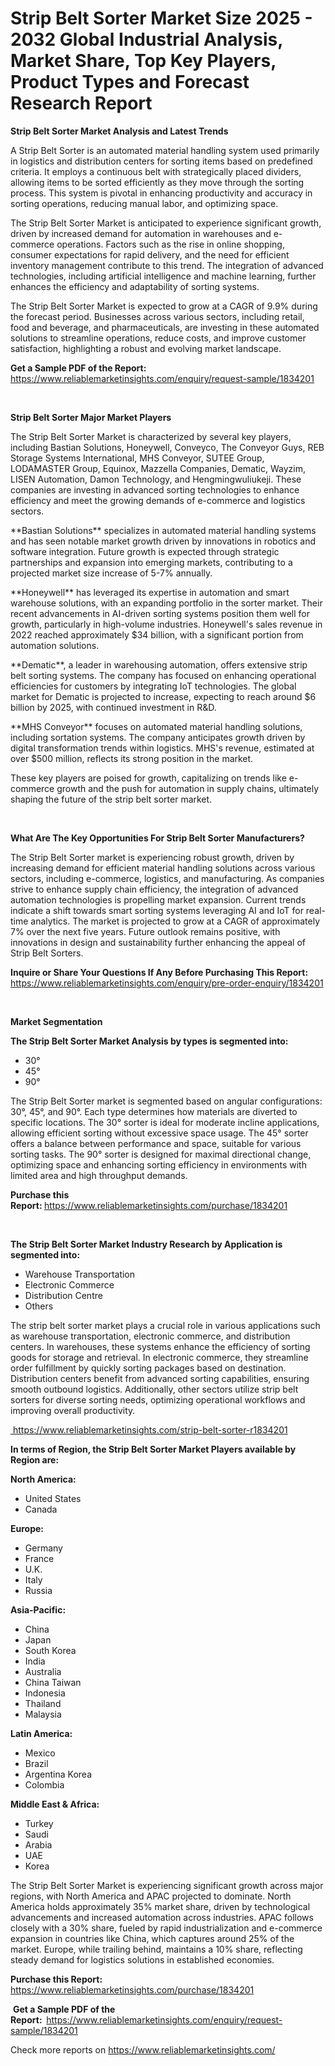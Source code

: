 <p><h1>Strip Belt Sorter Market Size 2025 - 2032 Global Industrial Analysis, Market Share, Top Key Players, Product Types and Forecast Research Report</h1></p><p><strong>Strip Belt Sorter Market Analysis and Latest Trends</strong></p>
<p><p>A Strip Belt Sorter is an automated material handling system used primarily in logistics and distribution centers for sorting items based on predefined criteria. It employs a continuous belt with strategically placed dividers, allowing items to be sorted efficiently as they move through the sorting process. This system is pivotal in enhancing productivity and accuracy in sorting operations, reducing manual labor, and optimizing space.</p><p>The Strip Belt Sorter Market is anticipated to experience significant growth, driven by increased demand for automation in warehouses and e-commerce operations. Factors such as the rise in online shopping, consumer expectations for rapid delivery, and the need for efficient inventory management contribute to this trend. The integration of advanced technologies, including artificial intelligence and machine learning, further enhances the efficiency and adaptability of sorting systems.</p><p>The Strip Belt Sorter Market is expected to grow at a CAGR of 9.9% during the forecast period. Businesses across various sectors, including retail, food and beverage, and pharmaceuticals, are investing in these automated solutions to streamline operations, reduce costs, and improve customer satisfaction, highlighting a robust and evolving market landscape.</p></p>
<p><strong>Get a Sample PDF of the Report:&nbsp;</strong> <a href="https://www.reliablemarketinsights.com/enquiry/request-sample/1834201?utm_campaign=2281&utm_medium=2&utm_source=Github&utm_content=ia&utm_term=19022025&utm_id=strip-belt-sorter">https://www.reliablemarketinsights.com/enquiry/request-sample/1834201</a></p>
<p>&nbsp;</p>
<p><strong>Strip Belt Sorter Major Market Players</strong></p>
<p><p>The Strip Belt Sorter Market is characterized by several key players, including Bastian Solutions, Honeywell, Conveyco, The Conveyor Guys, REB Storage Systems International, MHS Conveyor, SUTEE Group, LODAMASTER Group, Equinox, Mazzella Companies, Dematic, Wayzim, LISEN Automation, Damon Technology, and Hengmingwuliukeji. These companies are investing in advanced sorting technologies to enhance efficiency and meet the growing demands of e-commerce and logistics sectors.</p><p>**Bastian Solutions** specializes in automated material handling systems and has seen notable market growth driven by innovations in robotics and software integration. Future growth is expected through strategic partnerships and expansion into emerging markets, contributing to a projected market size increase of 5-7% annually.</p><p>**Honeywell** has leveraged its expertise in automation and smart warehouse solutions, with an expanding portfolio in the sorter market. Their recent advancements in AI-driven sorting systems position them well for growth, particularly in high-volume industries. Honeywell's sales revenue in 2022 reached approximately $34 billion, with a significant portion from automation solutions.</p><p>**Dematic**, a leader in warehousing automation, offers extensive strip belt sorting systems. The company has focused on enhancing operational efficiencies for customers by integrating IoT technologies. The global market for Dematic is projected to increase, expecting to reach around $6 billion by 2025, with continued investment in R&D.</p><p>**MHS Conveyor** focuses on automated material handling solutions, including sortation systems. The company anticipates growth driven by digital transformation trends within logistics. MHS's revenue, estimated at over $500 million, reflects its strong position in the market.</p><p>These key players are poised for growth, capitalizing on trends like e-commerce growth and the push for automation in supply chains, ultimately shaping the future of the strip belt sorter market.</p></p>
<p>&nbsp;</p>
<p><strong>What Are The Key Opportunities For Strip Belt Sorter Manufacturers?</strong></p>
<p><p>The Strip Belt Sorter market is experiencing robust growth, driven by increasing demand for efficient material handling solutions across various sectors, including e-commerce, logistics, and manufacturing. As companies strive to enhance supply chain efficiency, the integration of advanced automation technologies is propelling market expansion. Current trends indicate a shift towards smart sorting systems leveraging AI and IoT for real-time analytics. The market is projected to grow at a CAGR of approximately 7% over the next five years. Future outlook remains positive, with innovations in design and sustainability further enhancing the appeal of Strip Belt Sorters.</p></p>
<p><strong>Inquire or Share Your Questions If Any Before Purchasing This Report:</strong> <a href="https://www.reliablemarketinsights.com/enquiry/pre-order-enquiry/1834201?utm_campaign=2281&utm_medium=2&utm_source=Github&utm_content=ia&utm_term=19022025&utm_id=strip-belt-sorter">https://www.reliablemarketinsights.com/enquiry/pre-order-enquiry/1834201</a></p>
<p>&nbsp;</p>
<p><strong>Market Segmentation</strong></p>
<p><strong>The Strip Belt Sorter Market Analysis by types is segmented into:</strong></p>
<p><ul><li>30°</li><li>45°</li><li>90°</li></ul></p>
<p><p>The Strip Belt Sorter market is segmented based on angular configurations: 30°, 45°, and 90°. Each type determines how materials are diverted to specific locations. The 30° sorter is ideal for moderate incline applications, allowing efficient sorting without excessive space usage. The 45° sorter offers a balance between performance and space, suitable for various sorting tasks. The 90° sorter is designed for maximal directional change, optimizing space and enhancing sorting efficiency in environments with limited area and high throughput demands.</p></p>
<p><strong>Purchase this Report:&nbsp;</strong><a href="https://www.reliablemarketinsights.com/purchase/1834201?utm_campaign=2281&utm_medium=2&utm_source=Github&utm_content=ia&utm_term=19022025&utm_id=strip-belt-sorter">https://www.reliablemarketinsights.com/purchase/1834201</a></p>
<p>&nbsp;</p>
<p><strong>The Strip Belt Sorter Market Industry Research by Application is segmented into:</strong></p>
<p><ul><li>Warehouse Transportation</li><li>Electronic Commerce</li><li>Distribution Centre</li><li>Others</li></ul></p>
<p><p>The strip belt sorter market plays a crucial role in various applications such as warehouse transportation, electronic commerce, and distribution centers. In warehouses, these systems enhance the efficiency of sorting goods for storage and retrieval. In electronic commerce, they streamline order fulfillment by quickly sorting packages based on destination. Distribution centers benefit from advanced sorting capabilities, ensuring smooth outbound logistics. Additionally, other sectors utilize strip belt sorters for diverse sorting needs, optimizing operational workflows and improving overall productivity.</p></p>
<p><a href="https://www.reliablemarketinsights.com/strip-belt-sorter-r1834201?utm_campaign=2281&utm_medium=2&utm_source=Github&utm_content=ia&utm_term=19022025&utm_id=strip-belt-sorter">&nbsp;https://www.reliablemarketinsights.com/strip-belt-sorter-r1834201</a></p>
<p><strong>In terms of Region, the Strip Belt Sorter Market Players available by Region are:</strong></p>
<p>
    <p> <strong> North America: </strong>
        <ul>
            <li>United States</li>
            <li>Canada</li>
        </ul>
        </p> 
    <p> <strong> Europe: </strong>
        <ul>
            <li>Germany</li>
            <li>France</li>
            <li>U.K.</li>
            <li>Italy</li>
            <li>Russia</li>
        </ul>
        </p> 
    <p> <strong> Asia-Pacific: </strong>
        <ul>
            <li>China</li>
            <li>Japan</li>
            <li>South Korea</li>
            <li>India</li>
            <li>Australia</li>
            <li>China Taiwan</li>
            <li>Indonesia</li>
            <li>Thailand</li>
            <li>Malaysia</li>
        </ul>
        </p> 
    <p> <strong> Latin America: </strong>
        <ul>
            <li>Mexico</li>
            <li>Brazil</li>
            <li>Argentina Korea</li>
            <li>Colombia</li>
        </ul>
        </p> 
    <p> <strong> Middle East & Africa: </strong>
        <ul>
            <li>Turkey</li>
            <li>Saudi</li>
            <li>Arabia</li>
            <li>UAE</li>
            <li>Korea</li>
        </ul>
    </p>
    </p>
<p><p>The Strip Belt Sorter Market is experiencing significant growth across major regions, with North America and APAC projected to dominate. North America holds approximately 35% market share, driven by technological advancements and increased automation across industries. APAC follows closely with a 30% share, fueled by rapid industrialization and e-commerce expansion in countries like China, which captures around 25% of the market. Europe, while trailing behind, maintains a 10% share, reflecting steady demand for logistics solutions in established economies.</p></p>
<p><strong>Purchase this Report: </strong><a href="https://www.reliablemarketinsights.com/purchase/1834201?utm_campaign=2281&utm_medium=2&utm_source=Github&utm_content=ia&utm_term=19022025&utm_id=strip-belt-sorter">https://www.reliablemarketinsights.com/purchase/1834201</a></p>
<p>&nbsp;<strong>Get a Sample PDF of the Report:&nbsp;&nbsp;</strong><a href="https://www.reliablemarketinsights.com/enquiry/request-sample/1834201?utm_campaign=2281&utm_medium=2&utm_source=Github&utm_content=ia&utm_term=19022025&utm_id=strip-belt-sorter">https://www.reliablemarketinsights.com/enquiry/request-sample/1834201</a></p>
<p><strong></strong></p>
<p>Check more reports on <a href="https://www.reliablemarketinsights.com/?utm_campaign=2281&utm_medium=2&utm_source=Github&utm_content=ia&utm_term=19022025&utm_id=strip-belt-sorter">https://www.reliablemarketinsights.com/</a></p>